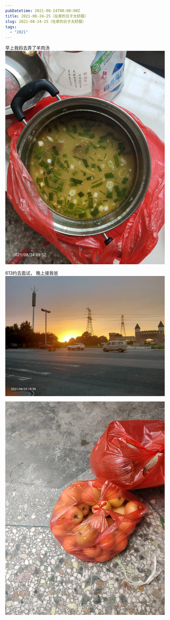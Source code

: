```yaml
---
pubDatetime: 2021-08-24T00:00:00Z
title: 2021-08-24-25（在家的日子太舒服）
slug: 2021-08-24-25（在家的日子太舒服）
tags:
  - "2021"
---
```


早上我妈去弄了羊肉汤
![](../../img/6904315-fcd037c1a257a293.jpg)

613约去面试，
晚上接我爸![](../../img/6904315-0ea5d8f39075eafe.jpg)

![](../../img/6904315-2f7d870e62d57e65.jpg)
